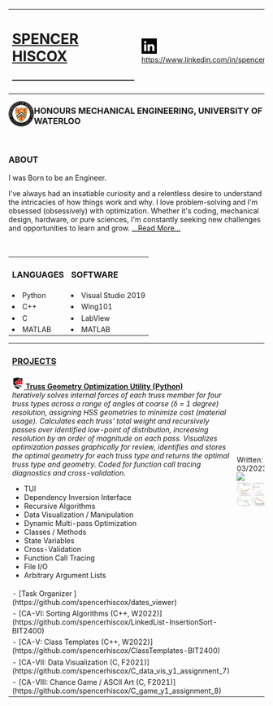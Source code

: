 <table>
 <tr>
  <td><h1><a href="https://www.linkedin.com/in/spencerhiscox/">SPENCER HISCOX &nbsp&nbsp&nbsp&nbsp&nbsp&nbsp&nbsp&nbsp&nbsp&nbsp&nbsp&nbsp&nbsp&nbsp&nbsp&nbsp&nbsp&nbsp&nbsp&nbsp&nbsp&nbsp&nbsp&nbsp&nbsp&nbsp&nbsp&nbsp&nbsp&nbsp&nbsp&nbsp</a></h1></td>
  <td><a href="https://www.linkedin.com/in/spencerhiscox/"><img src="linkedIn_logo3.jpg" style="float" height="30" width="30">https://www.linkedin.com/in/spencerhiscox</a></td>
 </tr>
</table>
 

<!--![crest](University_of_Waterloo_seal.svg.png){width=150 height=150}-->
<a href="https://uwaterloo.ca/engineering/"><img style="float" src="University_of_Waterloo_seal.svg.png" height="50" width="50" align="left"></a><h3>HONOURS MECHANICAL ENGINEERING, UNIVERSITY OF WATERLOO</h3><br />

<h3>ABOUT</h3>
I was Born to be an Engineer.<br />

I've always had an insatiable curiosity and a relentless desire to understand the intricacies of how things work and why. I love problem-solving and I'm obsessed (obsessively) with optimization. Whether it's coding, mechanical design, hardware, or pure sciences, I'm constantly seeking new challenges and opportunities to learn and grow. [...Read More...](https://www.linkedin.com/in/spencerhiscox/#about)
<br /><br /><br />

<table>
 <ul>
 <tr>
  <td><h3>LANGUAGES</h3></td>
  <td><h3>SOFTWARE</h3></td></tr>
 <tr>
  <td><li>Python</li></td>
  <td><li>Visual Studio 2019</li></td></tr>
 <tr>
  <td><li>C++</li></td>
  <td><li>Wing101</li></td></tr>
 <tr>
  <td><li>C</li></td>
  <td><li>LabView</li></td></tr>
 <tr>
  <td><li>MATLAB</li></td>
  <td><li>MATLAB</li></td></tr>
 </ul>
</table>

<table>
 <tr>
  <td><a href="https://github.com/spencerhiscox?tab=repositories"><h3>PROJECTS</h3></a></td>
 </tr>
 <tr>
  <td>
<a href="https://carleton.ca/engineering-design/"><img src="CarletonUniversity_logo.png" height="23" width="23"></a><a href="https://github.com/spencerhiscox/TRUSS-ty-CALC/blob/master/TRUSS-ty-CALC_v1.3.4.py">  <b>Truss Geometry Optimization Utility (Python)</b></a><br>
    <i>Iteratively solves internal forces of each truss member for four truss types across a range of angles at coarse (δ = 1 degree) resolution, assigning HSS geometries to minimize cost (material usage). Calculates each truss' total weight and recursively passes over identified low-point of distribution, increasing resolution by an order of magnitude on each pass. Visualizes optimization passes graphically for review, identifies and stores the optimal geometry for each truss type and returns the optimal truss type and geometry. Coded for function call tracing diagnostics and cross-validation.</i> 
    <ul>
    <li>TUI</li>
    <li>Dependency Inversion Interface</li>
    <li>Recursive Algorithms</li>
    <li>Data Visualization / Manipulation</li>
    <li>Dynamic Multi-pass Optimization</li>
    <li>Classes / Methods</li>
    <li>State Variables</li>
    <li>Cross-Validation</li>
    <li>Function Call Tracing</li>
    <li>File I/O</li>
    <li>Arbitrary Argument Lists</li>
    </ul>
  </td>
  <td>
   Written: 03/2023
   <a href="https://github.com/spencerhiscox/TRUSS-ty-CALC/blob/master/TRUSS-ty-CALC_v1.3.4.py"><img src="SSA_deflection_ACT2.png"></a>
   <a href="https://github.com/spencerhiscox/TRUSS-ty-CALC/blob/master/TRUSS-ty-CALC_v1.3.4.py"><img src="WarrenØ_Amalgam.png"></a>
  </td>
 </tr>
 <tr>
  <td>
- [Task Organizer <Python, current WIP>](https://github.com/spencerhiscox/dates_viewer)
  </td>
  <td>
  
  </td>
 </tr>
 <tr>
  <td>
- [CA-VI: Sorting Algorithms (C++, W2022)](https://github.com/spencerhiscox/LinkedList-InsertionSort-BIT2400)
  </td>
  <td>
   
  </td>
 </tr>
 <tr>
  <td>
- [CA-V: Class Templates (C++, W2022)](https://github.com/spencerhiscox/ClassTemplates-BIT2400)
  </td>
  <td>
   
  </td>
 </tr>
 <tr>
  <td>
- [CA-VII: Data Visualization (C, F2021)](https://github.com/spencerhiscox/C_data_vis_y1_assignment_7)
  </td>
  <td>
   
  </td>
 </tr>
 <tr>
  <td>
- [CA-VIII: Chance Game / ASCII Art (C, F2021)](https://github.com/spencerhiscox/C_game_y1_assignment_8)
  </td>
  <td>
   
  </td>
 </tr>
 </table>

<!--
**InochiFumetsu/InochiFumetsu** is a ✨ _special_ ✨ repository because its `README.md` (this file) appears on your GitHub profile.

Here are some ideas to get you started:

- 🔭 I’m currently working on ...
- 🌱 I’m currently learning ...
- 👯 I’m looking to collaborate on ...
- 🤔 I’m looking for help with ...
- 💬 Ask me about ...
- 📫 How to reach me: ...
- 😄 Pronouns: ...
- ⚡ Fun fact: ...
-->
